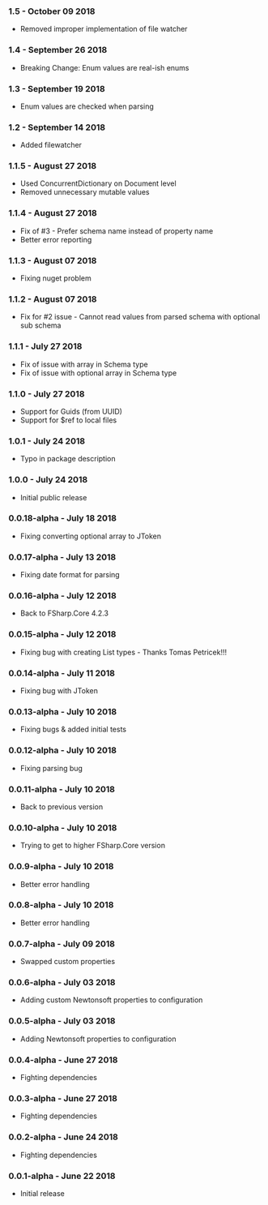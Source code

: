 ### 1.5 - October 09 2018
* Removed improper implementation of file watcher

### 1.4 - September 26 2018
* Breaking Change: Enum values are real-ish enums

### 1.3 - September 19 2018
* Enum values are checked when parsing

### 1.2 - September 14 2018
* Added filewatcher

### 1.1.5 - August 27 2018
* Used ConcurrentDictionary on Document level
* Removed unnecessary mutable values

### 1.1.4 - August 27 2018
* Fix of #3 - Prefer schema name instead of property name
* Better error reporting

### 1.1.3 - August 07 2018
* Fixing nuget problem

### 1.1.2 - August 07 2018
* Fix for #2 issue - Cannot read values from parsed schema with optional sub schema

### 1.1.1 - July 27 2018
* Fix of issue with array in Schema type
* Fix of issue with optional array in Schema type

### 1.1.0 - July 27 2018
* Support for Guids (from UUID)
* Support for $ref to local files

### 1.0.1 - July 24 2018
* Typo in package description

### 1.0.0 - July 24 2018
* Initial public release

### 0.0.18-alpha - July 18 2018
* Fixing converting optional array to JToken

### 0.0.17-alpha - July 13 2018
* Fixing date format for parsing

### 0.0.16-alpha - July 12 2018
* Back to FSharp.Core 4.2.3

### 0.0.15-alpha - July 12 2018
* Fixing bug with creating List types - Thanks Tomas Petricek!!!

### 0.0.14-alpha - July 11 2018
* Fixing bug with JToken

### 0.0.13-alpha - July 10 2018
* Fixing bugs & added initial tests

### 0.0.12-alpha - July 10 2018
* Fixing parsing bug

### 0.0.11-alpha - July 10 2018
* Back to previous version

### 0.0.10-alpha - July 10 2018
* Trying to get to higher FSharp.Core version

### 0.0.9-alpha - July 10 2018
* Better error handling

### 0.0.8-alpha - July 10 2018
* Better error handling

### 0.0.7-alpha - July 09 2018
* Swapped custom properties

### 0.0.6-alpha - July 03 2018
* Adding custom Newtonsoft properties to configuration

### 0.0.5-alpha - July 03 2018
* Adding Newtonsoft properties to configuration

### 0.0.4-alpha - June 27 2018
* Fighting dependencies

### 0.0.3-alpha - June 27 2018
* Fighting dependencies

### 0.0.2-alpha - June 24 2018
* Fighting dependencies

### 0.0.1-alpha - June 22 2018
* Initial release
